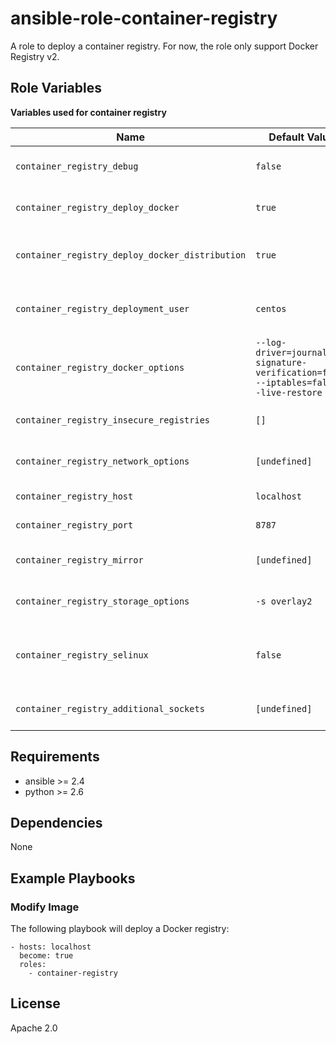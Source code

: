 ansible-role-container-registry
===============================

A role to deploy a container registry.
For now, the role only support Docker Registry v2.


## Role Variables ##

**Variables used for container registry**

| Name              | Default Value       | Description          |
|-------------------|---------------------|----------------------|
| `container_registry_debug` | `false` | Enable debug option in Docker |
| `container_registry_deploy_docker` | `true` | Whether or not to deploy Docker |
| `container_registry_deploy_docker_distribution` | `true` | Whether or not to deploy Docker Distribution |
| `container_registry_deployment_user` | `centos` | User which needs to manage containers |
| `container_registry_docker_options` | `--log-driver=journald --signature-verification=false --iptables=false --live-restore` | Options given to Docker configuration |
| `container_registry_insecure_registries` | `[]` | Array of insecure registries |
| `container_registry_network_options` | `[undefined]` | Docker networking options |
| `container_registry_host` | `localhost` | Docker registry host |
| `container_registry_port` | `8787` | Docker registry port |
| `container_registry_mirror` | `[undefined]` | Docker registry mirror |
| `container_registry_storage_options` | `-s overlay2` | Docker storage options |
| `container_registry_selinux` | `false` | Whether or not SElinux is enabled for containers |
| `container_registry_additional_sockets` | `[undefined]` | Additional sockets for containers |

## Requirements ##

 - ansible >= 2.4
 - python >= 2.6

## Dependencies ##

None

## Example Playbooks ##

### Modify Image ###

The following playbook will deploy a Docker registry:

    - hosts: localhost
      become: true
      roles:
        - container-registry

## License ##

Apache 2.0
